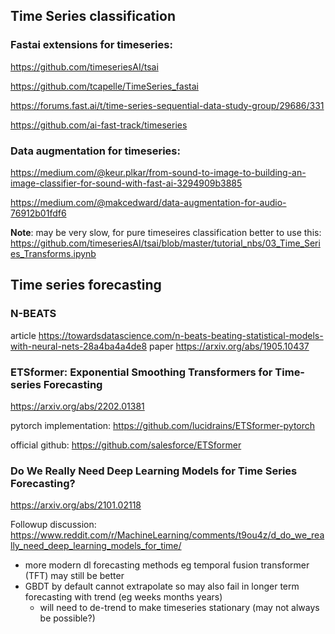 ## Time Series classification

### Fastai extensions for timeseries:

https://github.com/timeseriesAI/tsai

https://github.com/tcapelle/TimeSeries_fastai 

https://forums.fast.ai/t/time-series-sequential-data-study-group/29686/331

https://github.com/ai-fast-track/timeseries

### Data augmentation for timeseries:
https://medium.com/@keur.plkar/from-sound-to-image-to-building-an-image-classifier-for-sound-with-fast-ai-3294909b3885

https://medium.com/@makcedward/data-augmentation-for-audio-76912b01fdf6

**Note**: may be very slow, for pure timeseires classification better to use this: https://github.com/timeseriesAI/tsai/blob/master/tutorial_nbs/03_Time_Series_Transforms.ipynb

## Time series forecasting
### N-BEATS
article https://towardsdatascience.com/n-beats-beating-statistical-models-with-neural-nets-28a4ba4a4de8
paper https://arxiv.org/abs/1905.10437

### ETSformer: Exponential Smoothing Transformers for Time-series Forecasting
https://arxiv.org/abs/2202.01381

pytorch implementation: https://github.com/lucidrains/ETSformer-pytorch

official github: https://github.com/salesforce/ETSformer

### Do We Really Need Deep Learning Models for Time Series Forecasting?

https://arxiv.org/abs/2101.02118

Followup discussion: https://www.reddit.com/r/MachineLearning/comments/t9ou4z/d_do_we_really_need_deep_learning_models_for_time/
- more modern dl forecasting methods eg temporal fusion transformer (TFT) may still be better
- GBDT by default cannot extrapolate so may also fail in longer term forecasting with trend (eg weeks months years)
  - will need to de-trend to make timeseries stationary (may not always be possible?)
  
 
